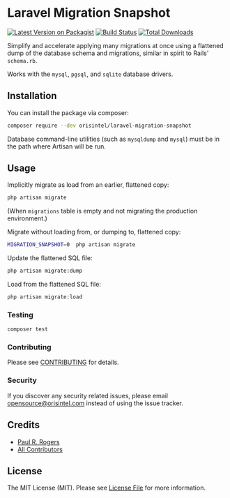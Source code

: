 # Laravel Migration Snapshot

[![Latest Version on Packagist](https://img.shields.io/packagist/v/orisintel/laravel-migration-snapshot.svg?style=flat-square)](https://packagist.org/packages/orisintel/laravel-migration-snapshot)
[![Build Status](https://img.shields.io/travis/orisintel/laravel-migration-snapshot/master.svg?style=flat-square)](https://travis-ci.org/orisintel/laravel-migration-snapshot)
[![Total Downloads](https://img.shields.io/packagist/dt/orisintel/laravel-migration-snapshot.svg?style=flat-square)](https://packagist.org/packages/orisintel/laravel-migration-snapshot)

Simplify and accelerate applying many migrations at once using a flattened dump
of the database schema and migrations, similar in spirit to Rails' `schema.rb`.

Works with the `mysql`, `pgsql`, and `sqlite` database drivers.

## Installation

You can install the package via composer:

``` bash
composer require --dev orisintel/laravel-migration-snapshot
```

Database command-line utilities (such as `mysqldump` and `mysql`) must be in the
path where Artisan will be run.

## Usage

Implicitly migrate as load from an earlier, flattened copy:
``` bash
php artisan migrate
```
(When `migrations` table is empty and not migrating the production environment.)

Migrate without loading from, or dumping to, flattened copy:
``` bash
MIGRATION_SNAPSHOT=0  php artisan migrate
```

Update the flattened SQL file:
``` bash
php artisan migrate:dump
```

Load from the flattened SQL file:
``` bash
php artisan migrate:load
```

### Testing

``` bash
composer test
```

### Contributing

Please see [CONTRIBUTING](CONTRIBUTING.md) for details.

### Security

If you discover any security related issues, please email
opensource@orisintel.com instead of using the issue tracker.

## Credits

- [Paul R. Rogers](https://github.com/paulrrogers)
- [All Contributors](../../contributors)

## License

The MIT License (MIT). Please see [License File](LICENSE.md) for more information.
